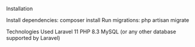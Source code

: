 Installation

Install dependencies: composer install
Run migrations: php artisan migrate

Technologies Used
Laravel 11
PHP 8.3
MySQL (or any other database supported by Laravel)
